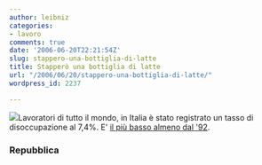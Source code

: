 ```yaml
---
author: leibniz
categories:
- lavoro
comments: true
date: '2006-06-20T22:21:54Z'
slug: stappero-una-bottiglia-di-latte
title: Stapperò una bottiglia di latte
url: "/2006/06/20/stappero-una-bottiglia-di-latte/"
wordpress_id: 2237

---
```

[![](https://www.icgservice.it/02_CTP/lavori-in-corso.gif)](https://www.icgservice.it/02icg_CTP.html)Lavoratori di tutto il mondo, in Italia è stato registrato un tasso di disoccupazione al 7,4%. E' [il più basso almeno dal '92](https://www.repubblica.it/2006/06/sezioni/economia/lavoro-istat/lavoro-istat/lavoro-istat.html).

### Repubblica
